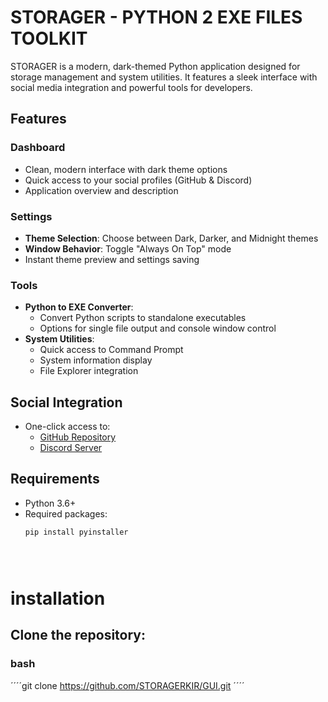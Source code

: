 # STORAGER - PYTHON 2 EXE FILES TOOLKIT



STORAGER is a modern, dark-themed Python application designed for storage management and system utilities. It features a sleek interface with social media integration and powerful tools for developers.

## Features

### Dashboard
- Clean, modern interface with dark theme options
- Quick access to your social profiles (GitHub & Discord)
- Application overview and description

### Settings
- **Theme Selection**: Choose between Dark, Darker, and Midnight themes
- **Window Behavior**: Toggle "Always On Top" mode
- Instant theme preview and settings saving

### Tools
- **Python to EXE Converter**:
  - Convert Python scripts to standalone executables
  - Options for single file output and console window control
- **System Utilities**:
  - Quick access to Command Prompt
  - System information display
  - File Explorer integration

## Social Integration
- One-click access to:
  - [GitHub Repository](https://github.com/STORAGERKIR/GUI/commits?author=STORAGERKIR)
  - [Discord Server](https://discord.gg/KnHaMu38Qv)

## Requirements
- Python 3.6+
- Required packages:
  ```bash
  pip install pyinstaller





# installation
## Clone the repository:

### bash
 ´´´´git clone https://github.com/STORAGERKIR/GUI.git ´´´´
